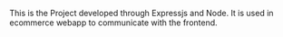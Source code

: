 This is the Project developed through Expressjs and Node.
It is used in ecommerce webapp to communicate with the frontend.